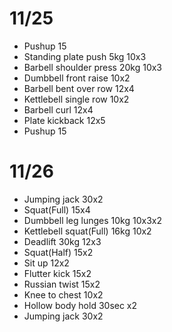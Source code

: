 # 11/25
* Pushup 15
* Standing plate push 5kg 10x3
* Barbell shoulder press 20kg 10x3
* Dumbbell front raise 10x2
* Barbell bent over row 12x4
* Kettlebell single row 10x2
* Barbell curl 12x4
* Plate kickback 12x5
* Pushup 15

# 11/26
* Jumping jack 30x2
* Squat(Full) 15x4
* Dumbbell leg lunges 10kg 10x3x2
* Kettlebell squat(Full) 16kg 10x2
* Deadlift 30kg 12x3
* Squat(Half) 15x2
* Sit up 12x2
* Flutter kick 15x2
* Russian twist 15x2
* Knee to chest 10x2
* Hollow body hold 30sec x2
* Jumping jack 30x2
